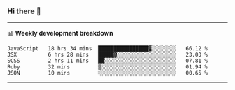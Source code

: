 ### Hi there 👋

-------

📊 **Weekly development breakdown**
<!--START_SECTION:waka-->
```text
JavaScript   18 hrs 34 mins  ████████████████▓░░░░░░░░   66.12 % 
JSX          6 hrs 28 mins   █████▓░░░░░░░░░░░░░░░░░░░   23.03 % 
SCSS         2 hrs 11 mins   ██░░░░░░░░░░░░░░░░░░░░░░░   07.81 % 
Ruby         32 mins         ▒░░░░░░░░░░░░░░░░░░░░░░░░   01.94 % 
JSON         10 mins         ░░░░░░░░░░░░░░░░░░░░░░░░░   00.65 % 
```
<!--END_SECTION:waka-->
-------

<!--
**ashish-r/ashish-r** is a ✨ _special_ ✨ repository because its `README.md` (this file) appears on your GitHub profile.

Here are some ideas to get you started:

- 🔭 I’m currently working on ...
- 🌱 I’m currently learning ...
- 👯 I’m looking to collaborate on ...
- 🤔 I’m looking for help with ...
- 💬 Ask me about ...
- 📫 How to reach me: ...
- 😄 Pronouns: ...
- ⚡ Fun fact: ...
-->
